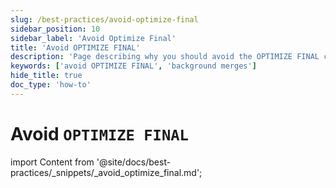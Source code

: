 ```yaml
---
slug: /best-practices/avoid-optimize-final
sidebar_position: 10
sidebar_label: 'Avoid Optimize Final'
title: 'Avoid OPTIMIZE FINAL'
description: 'Page describing why you should avoid the OPTIMIZE FINAL clause in ClickHouse'
keywords: ['avoid OPTIMIZE FINAL', 'background merges']
hide_title: true
doc_type: 'how-to'
---
```


# Avoid `OPTIMIZE FINAL`

import Content from '@site/docs/best-practices/_snippets/_avoid_optimize_final.md';

<Content />
